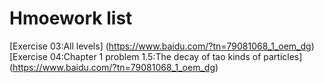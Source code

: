 # Hmoework list
[Exercise 03:All levels] (https://www.baidu.com/?tn=79081068_1_oem_dg) 
[Exercise 04:Chapter 1 problem 1.5:The decay of tao kinds of particles] (https://www.baidu.com/?tn=79081068_1_oem_dg)
